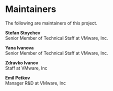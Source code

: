 # Maintainers

The following are maintainers of this project.

**Stefan Stoychev**  
Senior Member of Technical Staff at VMware, Inc.

**Yana Ivanova**  
Senior Member of Technical Staff at VMware, Inc.

**Zdravko Ivanov**  
Staff at VMware, Inc

**Emil Petkov**  
Manager R&D at VMware, Inc
